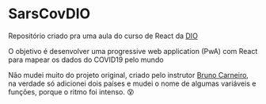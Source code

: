 # SarsCovDIO

Repositório criado pra uma aula do curso de React da [DIO](https://web.digitalinnovation.one/)

O objetivo é desenvolver uma progressive web application (PwA) com React para mapear os dados do COVID19 pelo mundo

Não mudei muito do projeto original, criado pelo instrutor [Bruno Carneiro](https://github.com/Tautorn), na verdade só adicionei dois países e mudei o nome de algumas variáveis e funções, porque o ritmo foi intenso. 😵